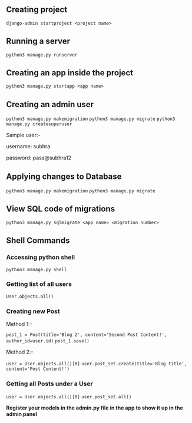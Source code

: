 ## Creating project

```django-admin startproject <project name>```

## Running a server

```python3 manage.py runserver```

## Creating an app inside the project

```python3 manage.py startapp <app name>```

## Creating an admin user
```python3 manage.py makemigration```
```python3 manage.py migrate```
```python3 manage.py createsuperuser```

Sample user:-

username: subhra

password: pass@subhra12

## Applying changes to Database
```python3 manage.py makemigration```
```python3 manage.py migrate```

## View SQL code of migrations
```python3 manage.py sqlmigrate <app name> <migration number>```

## Shell Commands
### Accessing python shell
```python3 manage.py shell```
### Getting list of all users
```User.objects.all()```
### Creating new Post
Method 1:-

```post_1 = Post(title='Blog 2', content='Second Post Content!', author_id=user.id)```
```post_1.save()```

Method 2:-

```user = User.objects.all()[0]```
```user.post_set.create(title='Blog title', content='Post Content!')```

### Getting all Posts under a User
```user = User.objects.all()[0]```
```user.post_set.all()```

<b>Register your models in the admin.py file in the app to show it up in the admin panel</b>